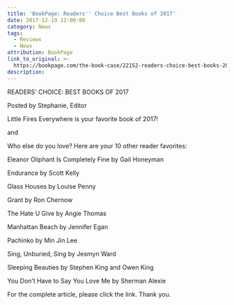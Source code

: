 ```yaml
---
title: 'BookPage: Readers'' Choice Best Books of 2017'
date: 2017-12-19 12:00:00
category: News
tags:
  - Reviews
  - News
attribution: BookPage
link_to_original: >-
  https://bookpage.com/the-book-case/22152-readers-choice-best-books-2017#.WjsiJs5OjE4
description:
---
```



READERS’ CHOICE: BEST BOOKS OF 2017

Posted by Stephanie, Editor&nbsp;

Little Fires Everywhere is your favorite book of 2017!

and

Who else do you love? Here are your 10 other reader favorites:

Eleanor Oliphant Is Completely Fine by Gail Honeyman

Endurance by Scott Kelly

Glass Houses by Louise Penny

Grant by Ron Chernow

The Hate U Give by Angie Thomas

Manhattan Beach by Jennifer Egan

Pachinko by Min Jin Lee

Sing, Unburied, Sing by Jesmyn Ward

Sleeping Beauties by Stephen King and Owen King

You Don’t Have to Say You Love Me by Sherman Alexie

For the complete article, please click the link. Thank you.&nbsp;